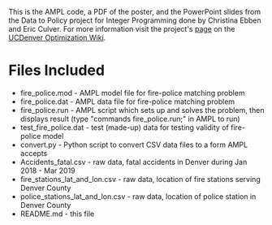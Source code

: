 This is the AMPL code, a PDF of the poster, and the PowerPoint slides from 
the Data to Policy project for Integer Programming done by 
Christina Ebben and Eric Culver. 
For more information visit the project's [page](http://math.ucdenver.edu/~sborgwardt/wiki/index.php/Coordinating_Response_to_Fatal_Accidents) 
on the [UCDenver Optimization Wiki](http://math.ucdenver.edu/~sborgwardt/wiki/index.php/Main_Page).

# Files Included
* fire_police.mod - AMPL model file for fire-police matching problem
* fire_police.dat - AMPL data file for fire-police matching problem
* fire_police.run - AMPL script which sets up and solves the problem, then displays result (type "commands fire_police.run;" in AMPL to run)
* test_fire_police.dat - test (made-up) data for testing validity of fire-police model
* convert.py - Python script to convert CSV data files to a form AMPL accepts
* Accidents_fatal.csv - raw data, fatal accidents in Denver during Jan 2018 - Mar 2019
* fire_stations_lat_and_lon.csv - raw data, location of fire stations serving Denver County
* police_stations_lat_and_lon.csv - raw data, location of police station in Denver County
* README.md - this file

